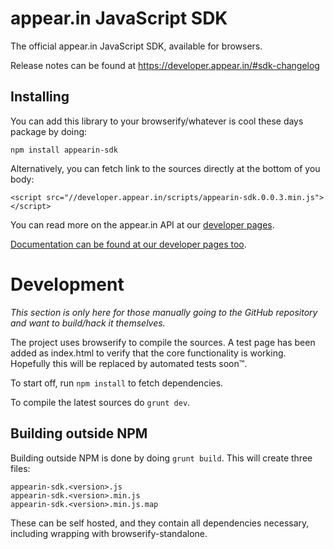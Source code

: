 # appear.in JavaScript SDK

The official appear.in JavaScript SDK, available for browsers.

Release notes can be found at https://developer.appear.in/#sdk-changelog

## Installing

You can add this library to your browserify/whatever is cool these days package by doing:

`npm install appearin-sdk`

Alternatively, you can fetch link to the sources directly at the bottom of you body:

`<script src="//developer.appear.in/scripts/appearin-sdk.0.0.3.min.js"></script>`

You can read more on the appear.in API at our [developer pages](https://developer.appear.in).

[Documentation can be found at our developer pages too](https://developer.appear.in/#javascript-sdk-documentation).

# Development
*This section is only here for those manually going to the GitHub
repository and want to build/hack it themselves.*

The project uses browserify to compile the sources. A test page has been added
as index.html to verify that the core functionality is working. Hopefully this
will be replaced by automated tests soon™.

To start off, run `npm install` to fetch dependencies.

To compile the latest sources do `grunt dev`.

## Building outside NPM
Building outside NPM is done by doing `grunt build`. This will create three files:

````
appearin-sdk.<version>.js
appearin-sdk.<version>.min.js
appearin-sdk.<version>.min.js.map
````

These can be self hosted, and they contain all dependencies necessary,
including wrapping with browserify-standalone.
